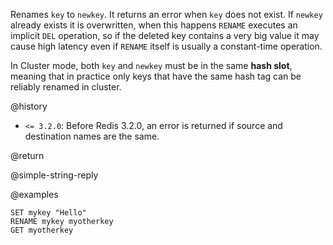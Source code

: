 Renames `key` to `newkey`. It returns an error when `key` does not exist. If
`newkey` already exists it is overwritten, when this happens `RENAME` executes
an implicit `DEL` operation, so if the deleted key contains a very big value it
may cause high latency even if `RENAME` itself is usually a constant-time
operation.

In Cluster mode, both `key` and `newkey` must be in the same **hash slot**,
meaning that in practice only keys that have the same hash tag can be reliably
renamed in cluster.

@history

- `<= 3.2.0`: Before Redis 3.2.0, an error is returned if source and destination
  names are the same.

@return

@simple-string-reply

@examples

```cli
SET mykey "Hello"
RENAME mykey myotherkey
GET myotherkey
```
